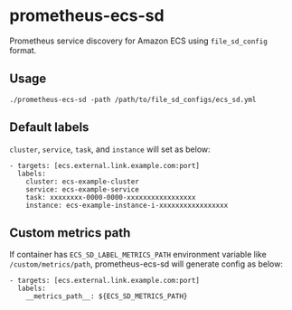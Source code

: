 # prometheus-ecs-sd

Prometheus service discovery for Amazon ECS using `file_sd_config` format.

## Usage

```
./prometheus-ecs-sd -path /path/to/file_sd_configs/ecs_sd.yml
```

## Default labels

`cluster`, `service`, `task`, and `instance` will set as below:

```
- targets: [ecs.external.link.example.com:port]
  labels:
    cluster: ecs-example-cluster
    service: ecs-example-service
    task: xxxxxxxx-0000-0000-xxxxxxxxxxxxxxxxx
    instance: ecs-example-instance-i-xxxxxxxxxxxxxxxxx
```

## Custom metrics path

If container has `ECS_SD_LABEL_METRICS_PATH` environment variable like `/custom/metrics/path`, prometheus-ecs-sd will generate config as below:

```
- targets: [ecs.external.link.example.com:port]
  labels:
    __metrics_path__: ${ECS_SD_METRICS_PATH}
```